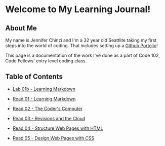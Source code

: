 # Welcome to My Learning Journal!

## About Me

My name is Jennifer Chinzi and I'm a 32 year old Seattlite taking my first steps into the world of coding.  That includes setting up a [Github Portolio](https://github.com/jchinzi)!  

This page is a documentation of the work I've done as a part of Code 102, Code Fellows' entry level coding class.

## Table of Contents

* [Lab 01b - Learning Markdown](https://jchinzi.github.io/learning-journal/growth-mindset)

* [Read 01 - Learning Markdown](https://jchinzi.github.io/learning-journal/learning-markdown)

* [Read 02 - The Coder's Computer](https://jchinzi.github.io/learning-journal/the-coders-computer)

* [Read 03 - Revisions and the Cloud](https://jchinzi.github.io/learning-journal/revisions-and-the-cloud)

* [Read 04 - Structure Web Pages with HTML](https://jchinzi.github.io/learning-journal/structure-web-pages-with-html)

* [Read 05 - Design Web Pages with CSS](https://jchinzi.github.io/learning-journal/design-with-css)
